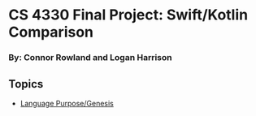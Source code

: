 # CS 4330 Final Project: Swift/Kotlin Comparison
### By: Connor Rowland and Logan Harrison

## Topics
- [Language Purpose/Genesis](Pages/LanguagePurpose.md)
